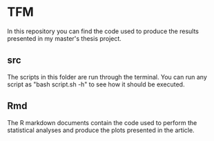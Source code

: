 # TFM

In this repository you can find the code used to produce the results presented in my master's thesis project.

## src
The scripts in this folder are run through the terminal. You can run any script as "bash script.sh -h" to see how it should be executed. 

## Rmd
The R markdown documents contain the code used to perform the statistical analyses and produce the plots presented in the article.
